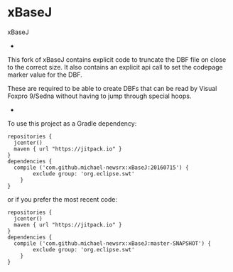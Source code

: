 # xBaseJ
xBaseJ

-

This fork of xBaseJ contains explicit code to truncate the DBF file on close to the correct size.
It also contains an explicit api call to set the codepage marker value for the DBF.

These are required to be able to create DBFs that can be read by Visual Foxpro 9/Sedna without having to jump through special hoops.

-

To use this project as a Gradle dependency:
```
repositories {
  jcenter()
  maven { url "https://jitpack.io" }
}
dependencies {
  compile ('com.github.michael-newsrx:xBaseJ:20160715') {
		exclude group: 'org.eclipse.swt'
	}
}
```

or if you prefer the most recent code:

```
repositories {
  jcenter()
  maven { url "https://jitpack.io" }
}
dependencies {
  compile ('com.github.michael-newsrx:xBaseJ:master-SNAPSHOT') {
		exclude group: 'org.eclipse.swt'
	}
}
```
